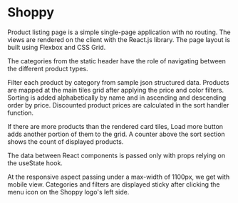 # Shoppy
Product listing page is a simple single-page application with no routing. The views are rendered on the client with the React.js library. The page layout is built using Flexbox and CSS Grid.

The categories from the static header have the role of navigating between the different product types. 

Filter each product by category from sample json structured data. Products are mapped at the main tiles grid after applying the price and color filters. Sorting is added alphabetically by name and in ascending and descending order by price. Discounted product prices are calculated in the sort handler function.

If there are more products than the rendered card tiles, Load more button adds another portion of them to the grid. A counter above the sort section shows the count of displayed products.

The data between React components is passed only with props relying on the useState hook.

At the responsive aspect passing under a max-width of 1100px, we get with mobile view. Categories and filters are displayed sticky after clicking the menu icon on the Shoppy logo's left side. 
